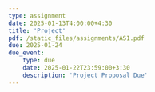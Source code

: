 ```yaml
---
type: assignment
date: 2025-01-13T4:00:00+4:30
title: 'Project'
pdf: /static_files/assignments/AS1.pdf
due: 2025-01-24
due_event: 
    type: due
    date: 2025-01-22T23:59:00+3:30
    description: 'Project Proposal Due'
---
```

